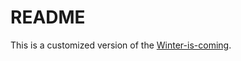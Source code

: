 # README
This is a customized version of the [Winter-is-coming](https://marketplace.visualstudio.com/items?itemName=johnpapa.winteriscoming).
